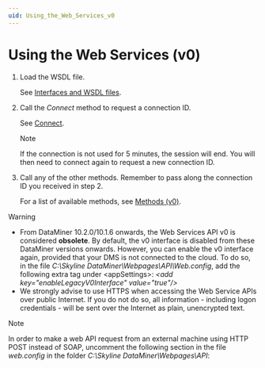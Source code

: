 ```yaml
---
uid: Using_the_Web_Services_v0
---
```


# Using the Web Services (v0)

1. Load the WSDL file.

    See [Interfaces and WSDL files](xref:Interfaces_and_WSDL_files1#interfaces-and-wsdl-files).

2. Call the *Connect* method to request a connection ID.

    See [Connect](xref:Connect).

	> [!NOTE]
	> If the connection is not used for 5 minutes, the session will end. You will then need to connect again to request a new connection ID.

3. Call any of the other methods. Remember to pass along the connection ID you received in step 2.

    For a list of available methods, see [Methods (v0)](xref:WS_Methods_v0#methods-v0).

> [!WARNING]
> -  From DataMiner 10.2.0/10.1.6 onwards, the Web Services API v0 is considered **obsolete**. By default, the v0 interface is disabled from these DataMiner versions onwards. However, you can enable the v0 interface again, provided that your DMS is not connected to the cloud. To do so, in the file *C:\\Skyline DataMiner\\Webpages\\API\\Web.config*, add the following extra tag under \<appSettings>: *\<add key="enableLegacyV0Interface" value="true"/>*
> -  We strongly advise to use HTTPS when accessing the Web Service APIs over public Internet. If you do not do so, all information - including logon credentials - will be sent over the Internet as plain, unencrypted text.

> [!NOTE]
> In order to make a web API request from an external machine using HTTP POST instead of SOAP, uncomment the following section in the file *web.config* in the folder *C:\\Skyline DataMiner\\Webpages\\API*:
> <!-- uncomment to test webservices outside localhost:
> <protocols>
> <add name="HttpGet"/>
> <add name="HttpPost"/>
> </protocols>
> //-->
